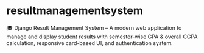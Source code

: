 # resultmanagementsystem
🎓 Django Result Management System – A modern web application to manage and display student results with semester-wise GPA &amp; overall CGPA calculation, responsive card-based UI, and authentication system.
